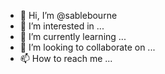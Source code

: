 - 👋 Hi, I’m @sablebourne
- 👀 I’m interested in ...
- 🌱 I’m currently learning ...
- 💞️ I’m looking to collaborate on ...
- 📫 How to reach me ...

<!---
sablebourne/sablebourne is a ✨ special ✨ repository because its `README.md` (this file) appears on your GitHub profile.
You can click the Preview link to take a look at your changes.
--->
